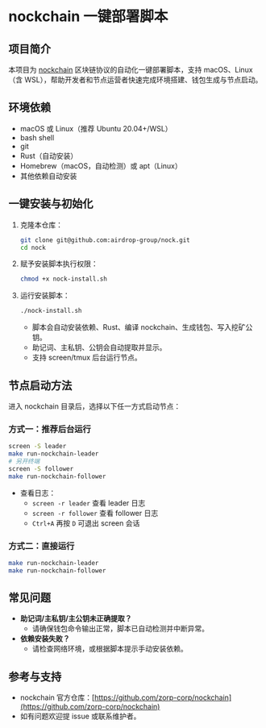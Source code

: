 # nockchain 一键部署脚本

## 项目简介

本项目为 [nockchain](https://github.com/zorp-corp/nockchain) 区块链协议的自动化一键部署脚本，支持 macOS、Linux（含 WSL），帮助开发者和节点运营者快速完成环境搭建、钱包生成与节点启动。

## 环境依赖

- macOS 或 Linux（推荐 Ubuntu 20.04+/WSL）
- bash shell
- git
- Rust（自动安装）
- Homebrew（macOS，自动检测）或 apt（Linux）
- 其他依赖自动安装

## 一键安装与初始化

1. 克隆本仓库：
   ```bash
   git clone git@github.com:airdrop-group/nock.git
   cd nock
   ```
2. 赋予安装脚本执行权限：
   ```bash
   chmod +x nock-install.sh
   ```
3. 运行安装脚本：
   ```bash
   ./nock-install.sh
   ```
   - 脚本会自动安装依赖、Rust、编译 nockchain、生成钱包、写入挖矿公钥。
   - 助记词、主私钥、公钥会自动提取并显示。
   - 支持 screen/tmux 后台运行节点。

## 节点启动方法

进入 nockchain 目录后，选择以下任一方式启动节点：

### 方式一：推荐后台运行
```bash
screen -S leader
make run-nockchain-leader
# 另开终端
screen -S follower
make run-nockchain-follower
```
- 查看日志：
  - `screen -r leader`  查看 leader 日志
  - `screen -r follower` 查看 follower 日志
  - `Ctrl+A` 再按 `D` 可退出 screen 会话

### 方式二：直接运行
```bash
make run-nockchain-leader
make run-nockchain-follower
```

## 常见问题

- **助记词/主私钥/主公钥未正确提取？**
  - 请确保钱包命令输出正常，脚本已自动检测并中断异常。
- **依赖安装失败？**
  - 请检查网络环境，或根据脚本提示手动安装依赖。

## 参考与支持

- nockchain 官方仓库：[https://github.com/zorp-corp/nockchain](https://github.com/zorp-corp/nockchain)
- 如有问题欢迎提 issue 或联系维护者。 